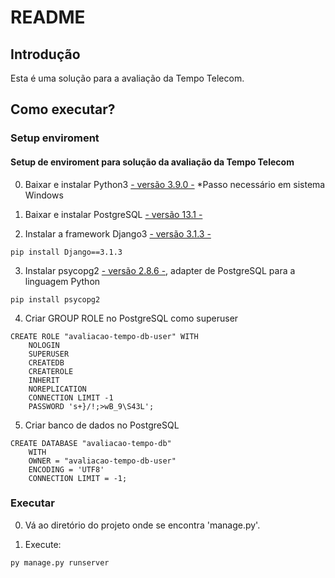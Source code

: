 # README #

## Introdução

Esta é uma solução para a avaliação da Tempo Telecom.

## Como executar?

### Setup enviroment

#### Setup de enviroment para solução da avaliação da Tempo Telecom

0. Baixar e instalar Python3 [- versão 3.9.0 -](https://www.python.org/downloads/)
*Passo necessário em sistema Windows

1. Baixar e instalar PostgreSQL [- versão 13.1 -](https://www.enterprisedb.com/downloads/postgres-postgresql-downloads)

2. Instalar a framework Django3 [- versão 3.1.3 -](https://www.djangoproject.com/)
```
pip install Django==3.1.3
```

3. Instalar psycopg2 [- versão 2.8.6 -](https://www.psycopg.org/), adapter de PostgreSQL para a linguagem Python
```
pip install psycopg2
```

4. Criar GROUP ROLE no PostgreSQL como superuser
```
CREATE ROLE "avaliacao-tempo-db-user" WITH
	NOLOGIN
	SUPERUSER
	CREATEDB
	CREATEROLE
	INHERIT
	NOREPLICATION
	CONNECTION LIMIT -1
	PASSWORD 's+}/!;>wB_9\S43L';
```

5. Criar banco de dados no PostgreSQL
```
CREATE DATABASE "avaliacao-tempo-db"
    WITH 
    OWNER = "avaliacao-tempo-db-user"
    ENCODING = 'UTF8'
    CONNECTION LIMIT = -1;
```

### Executar

0. Vá ao diretório do projeto onde se encontra 'manage.py'.

1. Execute:
```
py manage.py runserver
```
